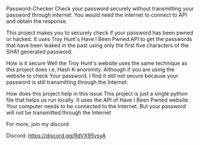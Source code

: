 Password-Checker
Check your password securely without transmitting your password through internet.
You would need the internet to connect to API and obtain the response.

This project makes you to securely check if your password has been pwned or hacked.
It uses Troy Hunt's Have I Been Pwned API to get the passwords that have been leaked in the past using only the first five characters of the SHA1 generated password.

How is it secure
Well the Troy Hunt's website uses the same technique as this project does i.e, Hash K-anonimity.
Although if you are using the website to check Your password.
I find it still not secure because your password is still transmitting through the Internet.

How does this project help in this issue
This project is just a single python file that helps us run locally.
It uses the API of Have I Been Pwned website. Your computer needs to be connected to the Internet. 
But your password will not be transmitted through the Internet

For more, join my discord

Discord: https://discord.gg/RdVX95ysyA

